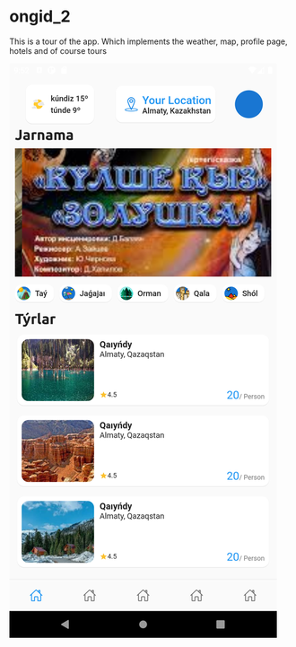 # ongid_2

This is a tour of the app. 
Which implements the weather, map, profile page, hotels and of course tours

![Image alt](https://github.com/Ramazanov119/tourApp-on-flutter/blob/main/Screenshot_1680645158.png)
